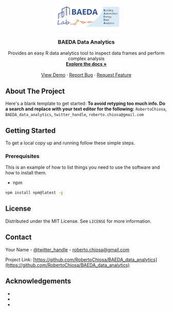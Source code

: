 <!-- PROJECT LOGO -->
<br />
<p align="center">
  <a href="https://www.researchgate.net/lab/Building-Automation-and-Energy-Data-Analytics-Lab-Alfonso-Capozzoli">
    <img src="README_images/BAEDA-logo.png" alt="Logo" width="206.6667" height="81">
  </a>

  <h3 align="center">BAEDA Data Analytics</h3>

  <p align="center">
    Provides an easy R data analytics tool to inspect data frames and perform complex analysis
    <br />
    <a href="https://github.com/RobertoChiosa/BAEDA_data_analytics"><strong>Explore the docs »</strong></a>
    <br />
    <br />
    <a href="https://github.com/RobertoChiosa/BAEDA_data_analytics">View Demo</a>
    ·
    <a href="https://github.com/RobertoChiosa/BAEDA_data_analytics/issues">Report Bug</a>
    ·
    <a href="https://github.com/RobertoChiosa/BAEDA_data_analytics/issues">Request Feature</a>
  </p>
</p>

<!-- ABOUT THE PROJECT -->
## About The Project

Here's a blank template to get started:
**To avoid retyping too much info. Do a search and replace with your text editor for the following:**
`RobertoChiosa`, `BAEDA_data_analytics`, `twitter_handle`, `roberto.chiosa@gmail.com`


<!-- GETTING STARTED -->
## Getting Started

To get a local copy up and running follow these simple steps.

### Prerequisites

This is an example of how to list things you need to use the software and how to install them.
* npm
```sh
npm install npm@latest -g
```

<!-- LICENSE -->
## License

Distributed under the MIT License. See `LICENSE` for more information.



<!-- CONTACT -->
## Contact

Your Name - [@twitter_handle](https://twitter.com/twitter_handle) - roberto.chiosa@gmail.com

Project Link: [https://github.com/RobertoChiosa/BAEDA_data_analytics](https://github.com/RobertoChiosa/BAEDA_data_analytics)



<!-- ACKNOWLEDGEMENTS -->
## Acknowledgements

* []()
* []()
* []()





<!-- MARKDOWN LINKS & IMAGES -->
<!-- https://www.markdownguide.org/basic-syntax/#reference-style-links -->
[contributors-shield]: https://img.shields.io/github/contributors/RobertoChiosa/repo.svg?style=flat-square
[contributors-url]: https://github.com/RobertoChiosa/repo/graphs/contributors
[forks-shield]: https://img.shields.io/github/forks/RobertoChiosa/repo.svg?style=flat-square
[forks-url]: https://github.com/RobertoChiosa/repo/network/members
[stars-shield]: https://img.shields.io/github/stars/RobertoChiosa/repo.svg?style=flat-square
[stars-url]: https://github.com/RobertoChiosa/repo/stargazers
[issues-shield]: https://img.shields.io/github/issues/RobertoChiosa/repo.svg?style=flat-square
[issues-url]: https://github.com/RobertoChiosa/repo/issues
[license-shield]: https://img.shields.io/github/license/RobertoChiosa/repo.svg?style=flat-square
[license-url]: https://github.com/RobertoChiosa/repo/blob/master/LICENSE.txt
[linkedin-shield]: https://img.shields.io/badge/-LinkedIn-black.svg?style=flat-square&logo=linkedin&colorB=555
[linkedin-url]: https://linkedin.com/in/RobertoChiosa
[product-screenshot]: README_images/screenshot.png
[product-roadmap]: README_images/roadmap.png